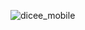![dicee_mobile](https://raw.githubusercontent.com/mhdiqbal19/dice_flutter/main/assets/43297852/bbba43a4-472a-4b41-85d1-6d55dd055d8d.png)
